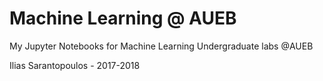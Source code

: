 # Machine Learning @ AUEB
My Jupyter Notebooks for Machine Learning Undergraduate labs @AUEB

Ilias Sarantopoulos - 2017-2018

